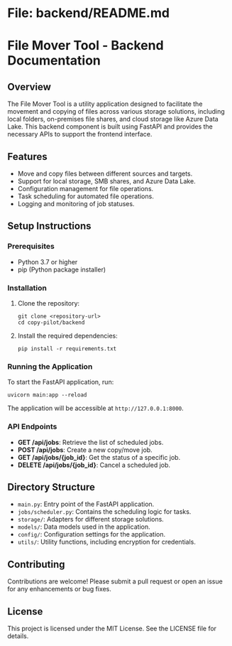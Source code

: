 # File: backend/README.md

# File Mover Tool - Backend Documentation

## Overview

The File Mover Tool is a utility application designed to facilitate the movement and copying of files across various storage solutions, including local folders, on-premises file shares, and cloud storage like Azure Data Lake. This backend component is built using FastAPI and provides the necessary APIs to support the frontend interface.

## Features

- Move and copy files between different sources and targets.
- Support for local storage, SMB shares, and Azure Data Lake.
- Configuration management for file operations.
- Task scheduling for automated file operations.
- Logging and monitoring of job statuses.

## Setup Instructions

### Prerequisites

- Python 3.7 or higher
- pip (Python package installer)

### Installation

1. Clone the repository:

   ```
   git clone <repository-url>
   cd copy-pilot/backend
   ```

2. Install the required dependencies:
   ```
   pip install -r requirements.txt
   ```

### Running the Application

To start the FastAPI application, run:

```
uvicorn main:app --reload
```

The application will be accessible at `http://127.0.0.1:8000`.

### API Endpoints

- **GET /api/jobs**: Retrieve the list of scheduled jobs.
- **POST /api/jobs**: Create a new copy/move job.
- **GET /api/jobs/{job_id}**: Get the status of a specific job.
- **DELETE /api/jobs/{job_id}**: Cancel a scheduled job.

## Directory Structure

- `main.py`: Entry point of the FastAPI application.
- `jobs/scheduler.py`: Contains the scheduling logic for tasks.
- `storage/`: Adapters for different storage solutions.
- `models/`: Data models used in the application.
- `config/`: Configuration settings for the application.
- `utils/`: Utility functions, including encryption for credentials.

## Contributing

Contributions are welcome! Please submit a pull request or open an issue for any enhancements or bug fixes.

## License

This project is licensed under the MIT License. See the LICENSE file for details.
